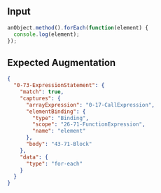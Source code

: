 
## Input
```javascript input
anObject.method().forEach(function(element) {
  console.log(element);
});
```

## Expected Augmentation
```json expected augmentations
{
  "0-73-ExpressionStatement": {
    "match": true,
    "captures": {
      "arrayExpression": "0-17-CallExpression",
      "elementBinding": {
        "type": "Binding",
        "scope": "26-71-FunctionExpression",
        "name": "element"
      },
      "body": "43-71-Block"
    },
    "data": {
      "type": "for-each"
    }
  }
}
```
